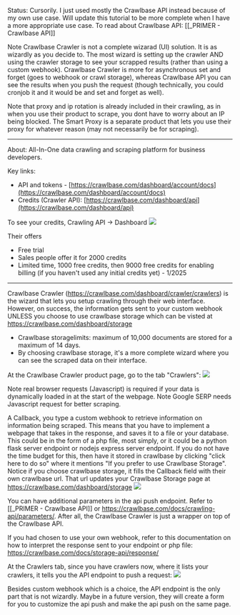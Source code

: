 
Status: Cursorily. I just used mostly the Crawlbase API instead because of my own use case. Will update this tutorial to be more complete when I have a more appropriate use case. To read about Crawlbase API: [[_PRIMER - Crawlbase API]]

Note Crawlbase Crawler is not a complete wizarad (UI) solution. It is as wizardly as you decide to. The most wizard is setting up the crawler AND using the crawler storage to see your scrapped results (rather than using a custom webhook). Crawlbase Crawler is more for asynchronous set and forget (goes to webhook or crawl storage), whereas Crawlbase API you can see the results when you push the request (though technically, you could cronjob it and it would be and set and forget as well).

Note that proxy and ip rotation is already included in their crawling, as in when you use their product to scrape, you dont have to worry about an IP being blocked. The Smart Proxy is a separate product that lets you use their proxy for whatever reason (may not necessarily be for scraping).

---

About: All-In-One data crawling and scraping platform for business developers.

Key links:
- API and tokens - [https://crawlbase.com/dashboard/account/docs](https://crawlbase.com/dashboard/account/docs)
- Credits (Crawler API): [https://crawlbase.com/dashboard/api](https://crawlbase.com/dashboard/api)

To see your credits, Crawling API -> Dashboard
![](https://i.imgur.com/GilJbZM.png)



Their offers
- Free trial
- Sales people offer it for 2000 credits
- Limited time, 1000 free credits, then 9000 free credits for enabling billing (if you haven't used any initial credits yet) - 1/2025

---

Crawlbase Crawler (https://crawlbase.com/dashboard/crawler/crawlers) is the wizard that lets you setup crawling through their web interface. However, on success, the information gets sent to your custom webhook UNLESS you choose to use crawlbase storage which can be visted at https://crawlbase.com/dashboard/storage
- Crawlbase storagelimits:  maximum of 10,000 documents are stored for a maximum of 14 days.
- By choosing crawlbase storage, it's a more complete wizard where you can see the scraped data on their interface.

At the Crawlbase Crawler product page, go to the tab "Crawlers":
![](https://i.imgur.com/Y2GsInh.png)

Note real browser requests (Javascript) is required if your data is dynamically loaded in at the start of the webpage. Note Google SERP needs Javascript request for better scraping.

A Callback, you type a custom webhook to retrieve information on information being scraped. This means that you have to implement a webpage that takes in the response, and saves it to a file or your database. This could be in the form of a php file, most simply, or it could be a python flask server endpoint or nodejs express server endpoint. If you do not have the time budget for this, then have it stored in crawlbase by clicking "click here to do so" where it mentions "If you prefer to use Crawlbase Storage". Notice if you choose crawlbase storage, it fills the Callback field with their own crawlbase url. That url updates your Crawlbase Storage page at https://crawlbase.com/dashboard/storage
![](https://i.imgur.com/uqwrCOX.png)

You can have additional parameters in the api push endpoint. Refer to [[_PRIMER - Crawlbase API]] or https://crawlbase.com/docs/crawling-api/parameters/. After all, the Crawlbase Crawler is just a wrapper on top of the Crawlbase API.

If you had chosen to use your own webhook, refer to this documentation on how to interpret the response sent to your endpoint or php file:
https://crawlbase.com/docs/storage-api/response/

At the Crawlers tab, since you have crawlers now, where it lists your crawlers, it tells you the API endpoint to push a request:
![](https://i.imgur.com/eJEBtQ3.png)

Besides custom webhook which is a choice, the API endpoint is the only part that is not wizardly. Maybe in a future version, they will create a form for you to customize the api push and make the api push on the same page.

